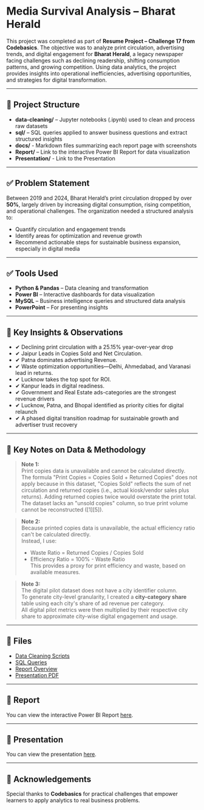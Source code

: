 # Media Survival Analysis – Bharat Herald

This project was completed as part of **Resume Project – Challenge 17 from Codebasics**. The objective was to analyze print circulation, advertising trends, and digital engagement for **Bharat Herald**, a legacy newspaper facing challenges such as declining readership, shifting consumption patterns, and growing competition. Using data analytics, the project provides insights into operational inefficiencies, advertising opportunities, and strategies for digital transformation.

---

## 📂 Project Structure

- **data-cleaning/** – Jupyter notebooks (.ipynb) used to clean and process raw datasets  
- **sql/** – SQL queries applied to answer business questions and extract structured insights 
- **docs/** -  Markdown files summarizing each report page with screenshots
- **Report/** – Link to the interactive Power BI Report for data visualization 
- **Presentation/** - Link to the Presentation

---

## ✅ Problem Statement

Between 2019 and 2024, Bharat Herald’s print circulation dropped by over **50%**, largely driven by increasing digital consumption, rising competition, and operational challenges. The organization needed a structured analysis to:  
- Quantify circulation and engagement trends  
- Identify areas for optimization and revenue growth  
- Recommend actionable steps for sustainable business expansion, especially in digital media

---

## ✅ Tools Used

- **Python & Pandas** – Data cleaning and transformation  
- **Power BI** – Interactive dashboards for data visualization  
- **MySQL** – Business intelligence queries and structured data analysis  
- **PowerPoint** – For presenting insights  

---

## 🔑 Key Insights & Observations

- ✔ Declining print circulation with a 25.15% year-over-year drop
- ✔ Jaipur Leads in Copies Sold and Net Circulation.
- ✔ Patna dominates advertising Revenue. 
- ✔ Waste optimization opportunities—Delhi, Ahmedabad, and Varanasi lead in returns.
- ✔ Lucknow takes the top spot for ROI.
- ✔ Kanpur leads in digital readiness.
- ✔ Government and Real Estate ads-categories are the strongest revenue drivers
- ✔ Lucknow, Patna, and Bhopal identified as priority cities for digital relaunch
- ✔ A phased digital transition roadmap for sustainable growth and advertiser trust recovery 

---

## 📌 Key Notes on Data & Methodology

> **Note 1:**  
> Print copies data is unavailable and cannot be calculated directly.  
> The formula "Print Copies = Copies Sold + Returned Copies" does not apply because in this dataset, "Copies Sold" reflects the sum of net circulation and returned copies (i.e., actual kiosk/vendor sales plus returns). Adding returned copies twice would overstate the print total.  
> The dataset lacks an "unsold copies" column, so true print volume cannot be reconstructed ([1][5]).

> **Note 2:**  
> Because printed copies data is unavailable, the actual efficiency ratio can't be calculated directly.  
> Instead, I use:  
> - Waste Ratio = Returned Copies / Copies Sold  
> - Efficiency Ratio = 100% - Waste Ratio  
> This provides a proxy for print efficiency and waste, based on available measures.

> **Note 3:**  
> The digital pilot dataset does not have a city identifier column.  
> To generate city-level granularity, I created a **city-category share** table using each city's share of ad revenue per category.  
> All digital pilot metrics were then multiplied by their respective city share to approximate city-wise digital engagement and usage.

---

## 📂 Files

- [Data Cleaning Scripts](data-cleaning.ipynb)  
- [SQL Queries](sql/BusinessRequests.sql) 
- [Report Overview](docs/overview.md)
- [Presentation PDF](presentation/MediaSurvivalAnalysis.pdf)

---

## 📌 Report

You can view the interactive Power BI Report [here](https://app.powerbi.com/view?r=eyJrIjoiZjBjODc2ZmUtMTg3OS00MmUxLThlOWUtNmY0ZmZiZGI2MDg0IiwidCI6ImQyNzJiNzg4LTU4YzctNGM0NS1hMWRmLTk3ODYyYzE3ODkyOSJ9).

---

## 📌 Presentation

You can view the presentation [here](https://youtu.be/H1B5YFNUn98).

---

## 🙏 Acknowledgements  

Special thanks to **Codebasics** for practical challenges that empower learners to apply analytics to real business problems.
